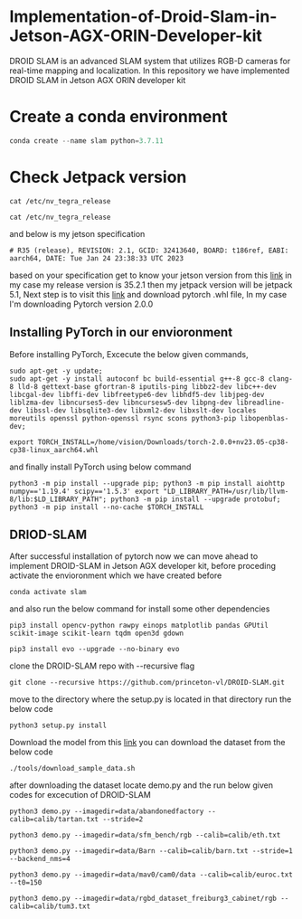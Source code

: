 # Implementation-of-Droid-Slam-in-Jetson-AGX-ORIN-Developer-kit
DROID SLAM is an advanced SLAM system that utilizes RGB-D cameras for real-time mapping and localization. In this repository we have implemented DROID SLAM in Jetson AGX ORIN developer kit

# Create a conda environment
```Python
conda create --name slam python=3.7.11
```

# Check Jetpack version
`cat /etc/nv_tegra_release`
```
cat /etc/nv_tegra_release
```

and below is my jetson specification


```# R35 (release), REVISION: 2.1, GCID: 32413640, BOARD: t186ref, EABI: aarch64, DATE: Tue Jan 24 23:38:33 UTC 2023```


based on your specification get to know your jetson version from this [link](https://www.stereolabs.com/blog/nvidia-jetson-l4t-and-jetpack-support/)
in my case my release version is 35.2.1 then my jetpack version will be jetpack 5.1, Next step is to visit this [link](https://elinux.org/Jetson_Zoo#PyTorch_.28Caffe2.29) and download pytorch .whl file, In my case I'm downloading Pytorch version 2.0.0

## Installing PyTorch in our envioronment


Before installing PyTorch, Excecute the below given commands,

```
sudo apt-get -y update; 
sudo apt-get -y install autoconf bc build-essential g++-8 gcc-8 clang-8 lld-8 gettext-base gfortran-8 iputils-ping libbz2-dev libc++-dev libcgal-dev libffi-dev libfreetype6-dev libhdf5-dev libjpeg-dev liblzma-dev libncurses5-dev libncursesw5-dev libpng-dev libreadline-dev libssl-dev libsqlite3-dev libxml2-dev libxslt-dev locales moreutils openssl python-openssl rsync scons python3-pip libopenblas-dev;
```
```
export TORCH_INSTALL=/home/vision/Downloads/torch-2.0.0+nv23.05-cp38-cp38-linux_aarch64.whl
```


and finally install PyTorch using below command
```
python3 -m pip install --upgrade pip; python3 -m pip install aiohttp numpy=='1.19.4' scipy=='1.5.3' export "LD_LIBRARY_PATH=/usr/lib/llvm-8/lib:$LD_LIBRARY_PATH"; python3 -m pip install --upgrade protobuf; python3 -m pip install --no-cache $TORCH_INSTALL
```
## DRIOD-SLAM
After successful installation of pytorch now we can move ahead to implement DROID-SLAM in Jetson AGX developer kit, before proceding activate the envioronment which we have created before
```
conda activate slam
```
and also run the below command for install some other dependencies
```
pip3 install opencv-python rawpy einops matplotlib pandas GPUtil scikit-image scikit-learn tqdm open3d gdown
```
```
pip3 install evo --upgrade --no-binary evo
```
clone the DROID-SLAM repo with --recursive flag
```
git clone --recursive https://github.com/princeton-vl/DROID-SLAM.git
```
move to the directory where the setup.py is located in that directory run the below code
```
python3 setup.py install
```
Download the model from this [link](https://drive.google.com/file/d/1PpqVt1H4maBa_GbPJp4NwxRsd9jk-elh/view)
you can download the dataset from the below code
```
./tools/download_sample_data.sh
```
after downloading the dataset locate demo.py and the run below given codes for excecution of DROID-SLAM
```
python3 demo.py --imagedir=data/abandonedfactory --calib=calib/tartan.txt --stride=2
```
```
python3 demo.py --imagedir=data/sfm_bench/rgb --calib=calib/eth.txt
```
```
python3 demo.py --imagedir=data/Barn --calib=calib/barn.txt --stride=1 --backend_nms=4
```
```
python3 demo.py --imagedir=data/mav0/cam0/data --calib=calib/euroc.txt --t0=150
```
```
python3 demo.py --imagedir=data/rgbd_dataset_freiburg3_cabinet/rgb --calib=calib/tum3.txt
```





